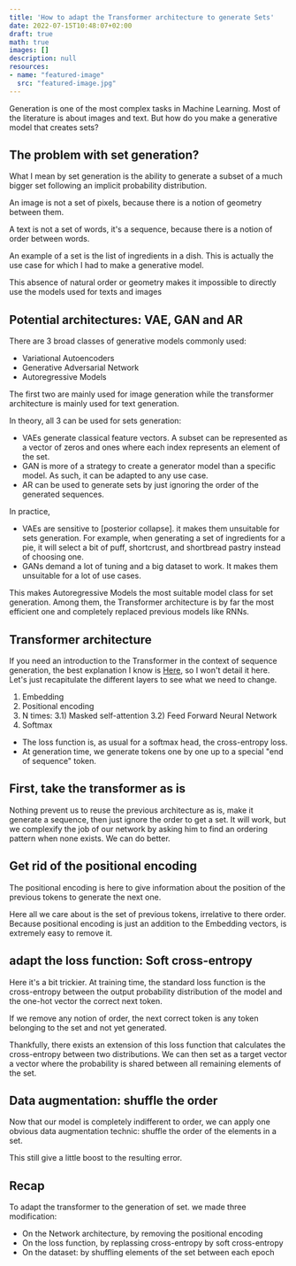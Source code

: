 ```yaml
---
title: 'How to adapt the Transformer architecture to generate Sets'
date: 2022-07-15T10:48:07+02:00
draft: true
math: true
images: []
description: null
resources:
- name: "featured-image"
  src: "featured-image.jpg"
---
```


Generation is one of the most complex tasks in Machine Learning. Most of the literature is about images and text. But how do you make a generative model that creates sets?

<!--more-->

## The problem with set generation?

What I mean by set generation is the ability to generate a subset of a much bigger set following an implicit probability distribution.

An image is not a set of pixels, because there is a notion of geometry between them.

A text is not a set of words, it's a sequence, because there is a notion of order between words.

An example of a set is the list of ingredients in a dish. This is actually the use case for which I had to make a generative model.

This absence of natural order or geometry makes it impossible to directly use the models used for texts and images

## Potential architectures: VAE, GAN and AR

There are 3 broad classes of generative models commonly used:
* Variational Autoencoders
* Generative Adversarial Network
* Autoregressive Models

The first two are mainly used for image generation while the transformer architecture is mainly used for text generation.

In theory, all 3 can be used for sets generation:

* VAEs generate classical feature vectors. A subset can be represented as a vector of zeros and ones where each index represents an element of the set.
* GAN is more of a strategy to create a generator model than a specific model. As such, it can be adapted to any use case.
* AR can be used to generate sets by just ignoring the order of the generated sequences.

In practice,

* VAEs are sensitive to [posterior collapse]. it makes them unsuitable for sets generation. For example, when generating a set of ingredients for a pie, it will select a bit of puff, shortcrust, and shortbread pastry instead of choosing one.
* GANs demand a lot of tuning and a big dataset to work. It makes them unsuitable for a lot of use cases.

This makes Autoregressive Models the most suitable model class for set generation. Among them, the Transformer architecture is by far the most efficient one and completely replaced previous models like RNNs.


## Transformer architecture

If you need an introduction to the Transformer in the context of sequence generation, the best explanation I know is [Here](https://jalammar.github.io/illustrated-gpt2/), so I won't detail it here. Let's just recapitulate the different layers to see what we need to change.

1) Embedding
2) Positional encoding
3) N times:
    3.1) Masked self-attention
    3.2) Feed Forward Neural Network
4) Softmax

* The loss function is, as usual for a softmax head, the cross-entropy loss.
* At generation time, we generate tokens one by one up to a special "end of sequence" token.


## First, take the transformer as is

Nothing prevent us to reuse the previous architecture as is, make it generate a sequence, then just ignore the order to get a set. It will work, but we complexify the job of our network by asking him to find an ordering pattern when none exists. We can do better.

## Get rid of the positional encoding

The positional encoding is here to give information about the position of the previous tokens to generate the next one.

Here all we care about is the set of previous tokens, irrelative to there order. Because positional encoding is just an addition to the Embedding vectors, is extremely easy to remove it.

## adapt the loss function: Soft cross-entropy

Here it's a bit trickier. At training time, the standard loss function is the cross-entropy between the output probability distribution of the model and the one-hot vector the correct next token.

If we remove any notion of order, the next correct token is any token belonging to the set and not yet generated.

Thankfully, there exists an extension of this loss function that calculates the cross-entropy between two distributions. We can then set as a target vector a vector where the probability is shared between all remaining elements of the set.

## Data augmentation: shuffle the order

Now that our model is completely indifferent to order, we can apply one obvious data augmentation technic: shuffle the order of the elements in a set.

This still give a little boost to the resulting error.


## Recap

To adapt the transformer to the generation of set. we made three modification:
* On the Network architecture, by removing the positional encoding
* On the loss function, by replassing cross-entropy by soft cross-entropy
* On the dataset: by shuffling elements of the set between each epoch





<!--

TODO:
* Explication generale
* Pourquoi pas GAN ou VAE
* Archi globale transformer => code de pytorch
* deux possibilités: ordre naturel ou pas d'ordre
* Suppression du positioning
* addaptation de la loss function






-- >
